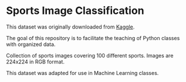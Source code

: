# Sports Image Classification

This dataset was originally downloaded from [Kaggle](https://www.kaggle.com/datasets/gpiosenka/sports-classification).

The goal of this repository is to facilitate the teaching of Python classes with organized data.

Collection of sports images covering 100 different sports. Images are 224x224 in RGB format. 

This dataset was adapted for use in Machine Learning classes.